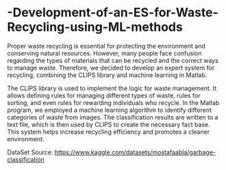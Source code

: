 # -Development-of-an-ES-for-Waste-Recycling-using-ML-methods
Proper waste recycling is essential for protecting the environment and conserving natural resources. However, many people face confusion regarding the types of materials that can be recycled and the correct ways to manage waste. Therefore, we decided to develop an expert system for recycling, combining the CLIPS library and machine learning in Matlab.

The CLIPS library is used to implement the logic for waste management. It allows defining rules for managing different types of waste, rules for sorting, and even rules for rewarding individuals who recycle. In the Matlab program, we employed a machine learning algorithm to identify different categories of waste from images. The classification results are written to a text file, which is then used by CLIPS to create the necessary fact base. This system helps increase recycling efficiency and promotes a cleaner environment.

DataSet Source: https://www.kaggle.com/datasets/mostafaabla/garbage-classification
